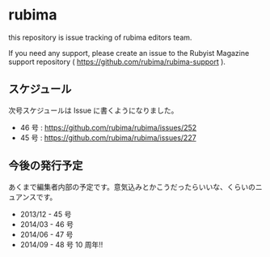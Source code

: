 # rubima

this repository is issue tracking of rubima editors team.

If you need any support, please create an issue to the Rubyist Magazine support repository ( https://github.com/rubima/rubima-support ).

## スケジュール

次号スケジュールは Issue に書くようになりました。

* 46 号 : https://github.com/rubima/rubima/issues/252
* 45 号 : https://github.com/rubima/rubima/issues/227


## 今後の発行予定

あくまで編集者内部の予定です。意気込みとかこうだったらいいな、くらいのニュアンスです。

* 2013/12 - 45 号
* 2014/03 - 46 号
* 2014/06 - 47 号
* 2014/09 - 48 号 10 周年!!
